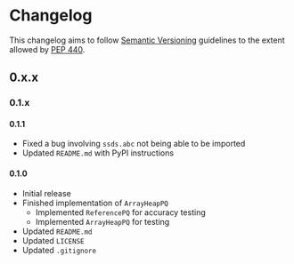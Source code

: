 # Changelog

This changelog aims to follow [Semantic Versioning](https://semver.org/) 
guidelines to the extent allowed by [PEP 440](https://www.python.org/dev/peps/pep-0440/).

## 0.x.x

### 0.1.x

#### 0.1.1

- Fixed a bug involving `ssds.abc` not being able to be imported
- Updated `README.md` with PyPI instructions

#### 0.1.0

- Initial release
- Finished implementation of `ArrayHeapPQ`
  - Implemented `ReferencePQ` for accuracy testing
  - Implemented `ArrayHeapPQ` for testing
- Updated `README.md`
- Updated `LICENSE`
- Updated `.gitignore`
